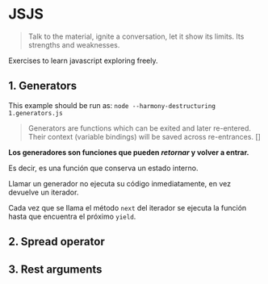 # JSJS

> Talk to the material, ignite a conversation, let it show its limits. Its strengths and weaknesses.

Exercises to learn javascript exploring freely.


## 1. Generators
This example should be run as: `node --harmony-destructuring 1.generators.js`

> Generators are functions which can be exited and later re-entered. Their context (variable bindings) will be saved across re-entrances. []

__Los generadores son funciones que pueden _retornar_ y volver a entrar.__

Es decir, es una función que conserva un estado interno.

Llamar un generador no ejecuta su código inmediatamente, en vez devuelve un iterador.

Cada vez que se llama el método `next` del iterador se ejecuta la función hasta que encuentra el próximo `yield`.



## 2. Spread operator

## 3. Rest arguments
